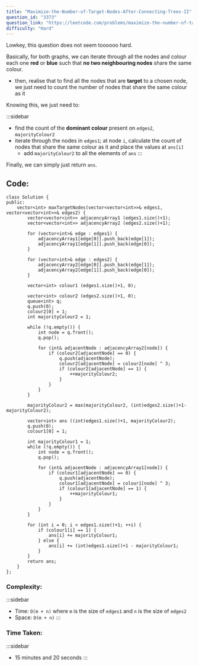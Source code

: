 ```yaml
---
title: "Maximize-the-Number-of-Target-Nodes-After-Connecting-Trees-II"
question_id: "3373"
question_link: "https://leetcode.com/problems/maximize-the-number-of-target-nodes-after-connecting-trees-ii/"
difficulty: "Hard"
---
```


Lowkey, this question does not seem toooooo hard.

Basically, for both graphs, we can iterate through all the nodes and colour each one **red** or **blue** 
such that **no two neighbouring nodes** share the same colour.
- then, realise that to find all the nodes that are **target** to a chosen node, we just need to count the number of nodes that share the same colour as it

Knowing this, we just need to:

:::sidebar
- find the count of the **dominant colour** present on `edges2`, `majorityColour2`
- iterate through the nodes in `edges1`; at node `i`, calculate the count of nodes that share the same colour as it and place the values at `ans[i]`
    - add `majorityColour2` to all the elements of `ans`
:::

Finally, we can simply just return `ans`.

## Code<span>:</span>

```{.cpp}
class Solution {
public:
    vector<int> maxTargetNodes(vector<vector<int>>& edges1, vector<vector<int>>& edges2) {
        vector<vector<int>> adjacencyArray1 (edges1.size()+1);
        vector<vector<int>> adjacencyArray2 (edges2.size()+1);

        for (vector<int>& edge : edges1) {
            adjacencyArray1[edge[0]].push_back(edge[1]);
            adjacencyArray1[edge[1]].push_back(edge[0]);
        }

        for (vector<int>& edge : edges2) {
            adjacencyArray2[edge[0]].push_back(edge[1]);
            adjacencyArray2[edge[1]].push_back(edge[0]);
        }

        vector<int> colour1 (edges1.size()+1, 0);

        vector<int> colour2 (edges2.size()+1, 0);
        queue<int> q;
        q.push(0);
        colour2[0] = 1;
        int majorityColour2 = 1;

        while (!q.empty()) {
            int node = q.front();
            q.pop();
            
            for (int& adjacentNode : adjacencyArray2[node]) {
                if (colour2[adjacentNode] == 0) {
                    q.push(adjacentNode);
                    colour2[adjacentNode] = colour2[node] ^ 3;
                    if (colour2[adjacentNode] == 1) {
                        ++majorityColour2;
                    }
                }
            }
        }

        majorityColour2 = max(majorityColour2, (int)edges2.size()+1-majorityColour2);

        vector<int> ans ((int)edges1.size()+1, majorityColour2);
        q.push(0);
        colour1[0] = 1;

        int majorityColour1 = 1;
        while (!q.empty()) {
            int node = q.front();
            q.pop();
            
            for (int& adjacentNode : adjacencyArray1[node]) {
                if (colour1[adjacentNode] == 0) {
                    q.push(adjacentNode);
                    colour1[adjacentNode] = colour1[node] ^ 3;
                    if (colour1[adjacentNode] == 1) {
                        ++majorityColour1;
                    }
                }
            }
        }

        for (int i = 0; i < edges1.size()+1; ++i) {
            if (colour1[i] == 1) {
                ans[i] += majorityColour1;
            } else {
                ans[i] += (int)edges1.size()+1 - majorityColour1;
            }
        }
        return ans;
    }
};
```

### Complexity<span>:</span>

:::sidebar
- Time: `O(m + n)` where `m` is the size of `edges1` and `n` is the size of `edges2`
- Space: `O(m + n)`
:::

### Time Taken<span>:</span>

:::sidebar
- 15 minutes and 20 seconds
:::
